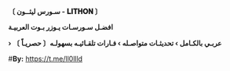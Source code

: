 
**〔 سـورس ليثــون - 𝐋𝐈𝐓𝐇𝐎𝐍 〕**

**افضـل سـورسـات يـوزر بـوت العربيـة**

**› عربـي بالكـامل › تحديثـات متواصـله › فـارات تلقـائيـه بسهولـه〔 حصريـاً 〕** 

#**By:** https://t.me/ll0llld


